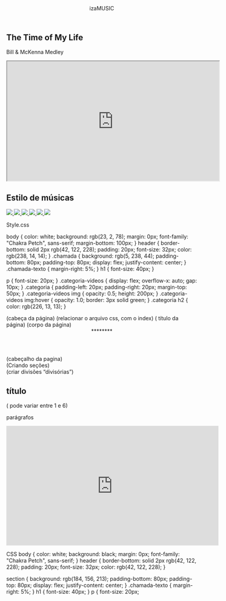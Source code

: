 <html lang="pt-BR">
<head>
<link rel="stylesheet" href="styles.css">
<link rel="preconnect" href="https://fonts.googleapis.com">
<link rel="preconnect" href="https://fonts.gstatic.com" crossorigin>
<link
href="https://fonts.googleapis.com/css2?family=Chakra+Petch:ital,wght@0,300;0,400;0,500;0,
600;0,700;1,300;1,400;1,500;1,600;1,700&display=swap"
rel="stylesheet">
<title>iza Music</title>
</head>
<body>
<header>izaMUSIC</header>
<section class="chamada">
<div class="chamada-texto">
<h1>The Time of My Life</h1>
<p>Bill & McKenna Medley</p>
</div>
<div>
<iframe width="560" height="315"
src="https://www.youtube.com/embed/H1MS6apBgzA?si=Q_bCkU99I9AoL1pJ"

title="YouTube video player" frameborder="0" allow="accelerometer; autoplay; clipboard-
write; encrypted-media; gyroscope; picture-in-picture; web-share" referrerpolicy="strict-origin-
when-cross-origin" allowfullscreen></iframe>

</div>
</section>
<section class="categoria">
<h2>Estilo de músicas</h2>
<div class="categoria-videos">
<a
href="https://www.youtube.com/watch?v=zRi5vOwNF1U&list=RDzRi5vOwNF1U&start_radi
o=1">
<img src="https://img.youtube.com/vi/zRi5vOwNF1U/maxresdefault.jpg" />
</a>
<a
href="https://www.youtube.com/watch?v=bo_efYhYU2A&list=RDYQHsXMglC9A&index=3"
>
<img src="https://img.youtube.com/vi/bo_efYhYU2A/maxresdefault.jpg" />
</a>
<a
href="https://www.youtube.com/watch?v=zvFroLUxRDQ&list=RDYQHsXMglC9A&index=2
7">
<img src="https://img.youtube.com/vi/zvFroLUxRDQ/maxresdefault.jpg" />
</a>
<a
href="https://www.youtube.com/watch?v=u1V8YRJnr4Q&list=RDYQHsXMglC9A&index=14
">

<img src="https://img.youtube.com/vi/u1V8YRJnr4Q/maxresdefault.jpg" />
</a>
<a
href="https://www.youtube.com/watch?v=2oX2FSv4Rys&list=RDYQHsXMglC9A&index=15
">
<img src="https://img.youtube.com/vi/2oX2FSv4Rys/maxresdefault.jpg" />
</a>
<a
href="https://www.youtube.com/watch?v=rtOvBOTyX00&list=RDYQHsXMglC9A&index=27
">
<img src="https://img.youtube.com/vi/rtOvBOTyX00/maxresdefault.jpg" />
</a>
</div>
</section>
</body>
</html>

Style.css

body {
color: white;
background: rgb(23, 2, 78);
margin: 0px;
font-family: "Chakra Petch", sans-serif;
margin-bottom: 100px;
}
header {
border-bottom: solid 2px rgb(42, 122, 228);
padding: 20px;
font-size: 32px;
color: rgb(238, 14, 14);
}
.chamada {
background: rgb(5, 238, 44);
padding-bottom: 80px;
padding-top: 80px;
display: flex;
justify-content: center;
}
.chamada-texto {
margin-right: 5%;
}
h1 {
font-size: 40px;
}

p {
font-size: 20px;
}
.categoria-videos {
display: flex;
overflow-x: auto;
gap: 10px;
}
.categoria {
padding-left: 20px;
padding-right: 20px;
margin-top: 50px;
}
.categoria-videos img {
opacity: 0.5;
height: 200px;
}
.categoria-videos img:hover {
opacity: 1.0;
border: 3px solid green;
}
.categoria h2 {
color: rgb(226, 13, 13);
}
<html lang="pt-br">

<head> (cabeça da página)
<link rel="stylesheet" href="styles.css"> (relacionar o arquivo css, com o index)
<title>Aluraflix</title> ( título da página)
</head>
<body> (corpo da página)
<header> ********</header> (cabeçalho da pagina)
<section> (Criando seções)
<div> (criar divisões “divisórias”)
<h1> título </h1> ( pode variar entre 1 e 6)
<p> parágrafos </p>
</div>
</section>
<iframe width="560" height="315"
src="https://www.youtube.com/embed/gt_fAE1Eg2Q?si=c93nZtO1DTNYueO4" title="YouTube

video player" frameborder="0" allow="accelerometer; autoplay; clipboard-write; encrypted-
media; gyroscope; picture-in-picture; web-share" referrerpolicy="strict-origin-when-cross-
origin" allowfullscreen> </iframe> ( modelo de adicionar vídeo)

</body>

</html>
OBS.: Ctrl+Shift +p ( formatar (organizar) o arquivo)

Criar novo arquivo - styles.css
body {
color: white;
background: black;

<html lang="pt-BR">
<head>
<link rel="stylesheet" href="styles.css">
<link rel="preconnect" href="https://fonts.googleapis.com">
<link rel="preconnect" href="https://fonts.gstatic.com" crossorigin>
<link
href="https://fonts.googleapis.com/css2?family=Chakra+Petch:ital,wght@0,300;0,400;0,500;0,
600;0,700;1,300;1,400;1,500;1,600;1,700&display=swap"
rel="stylesheet">
<title>****************</title>
</head>
<body>
<header> LETRAS MAIUSCULAS</header>
<section>
<div class="chamada-texto">
<h1>**************************</h1>
<p>#********************</p>
</div>
<div>
<iframe width="560" height="315"
src="https://www.youtube.com/embed/gt_fAE1Eg2Q?si=EEv-tsY_b1B2OwKE"
title="YouTube video player" frameborder="0"
allow="accelerometer; autoplay; clipboard-write; encrypted-media; gyroscope;
picture-in-picture; web-share"
referrerpolicy="strict-origin-when-cross-origin" allowfullscreen></iframe>
</div>
</section>
</body>
</html>

CSS
body {
color: white;
background: black;
margin: 0px;
font-family: "Chakra Petch", sans-serif;
}
header {
border-bottom: solid 2px rgb(42, 122, 228);
padding: 20px;
font-size: 32px;
color: rgb(42, 122, 228);
}

section {
background: rgb(184, 156, 213);
padding-bottom: 80px;
padding-top: 80px;
display: flex;
justify-content: center;
}
.chamada-texto {
margin-right: 5%;
}
h1 {
font-size: 40px;
}
p {
font-size: 20px;
